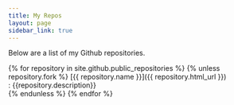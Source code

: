 ```yaml
---
title: My Repos
layout: page
sidebar_link: true
---
```

Below are a list of my Github repositories.

{% for repository in site.github.public_repositories %}
{% unless repository.fork %}
[{{ repository.name }}]({{ repository.html_url }})<br>
: {{repository.description}}<br>
{% endunless %}
{% endfor %}
